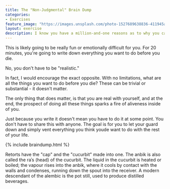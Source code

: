 ```yaml
---
title: The "Non-Judgmental" Brain Dump
categories:
- Exercises
feature_image: "https://images.unsplash.com/photo-1527689638836-411945a2b57c?ixlib=rb-1.2.1&ixid=eyJhcHBfaWQiOjEyMDd9&auto=format&fit=crop&w=2890&q=80"
layout: exercise
description: I know you have a million-and-one reasons as to why you can't do everything you want to in your life. But what if you just dropped those for a few minutes and actually listened to what wanted to happen through you. Could there be a more beautiful thing? Lay it all out with this exercise.
---
```


This is likely going to be really fun or emotionally difficult for you. For 20 minutes, you're going to write down everything you want to do before you die.

No, you don't have to be "realistic."

In fact, I would encourage the exact opposite. With no limitations, what are all the things you want to do before you die? These can be trivial or substantial - it doesn't matter.

The only thing that does matter, is that you are real with yourself, and at the end, the prospect of doing all these things sparks a fire of aliveness inside of you.

Just because you write it doesn't mean you have to do it at some point. You don't have to share this with anyone. The goal is for you to let your guard down and simply vent everything you think youde want to do with the rest of your life.

<!-- more -->

{% include braindump.html %}

Retorts have the "cap" and the "cucurbit" made into one. The anbik is also called the raʾs (head) of the cucurbit. The liquid in the cucurbit is heated or boiled; the vapour rises into the anbik, where it cools by contact with the walls and condenses, running down the spout into the receiver. A modern descendant of the alembic is the pot still, used to produce distilled beverages.
